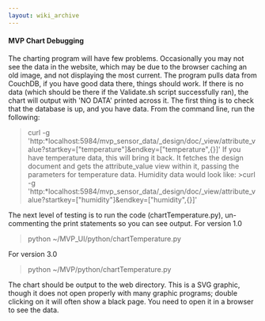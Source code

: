 ```yaml
---
layout: wiki_archive
---
```


#### MVP Chart Debugging

The charting program will have few problems. Occasionally you may not
see the data in the website, which may be due to the browser caching an
old image, and not displaying the most current. The program pulls data
from CouchDB, if you have good data there, things should work. If there
is no data (which should be there if the Validate.sh script successfully
ran), the chart will output with 'NO DATA' printed across it. The first
thing is to check that the database is up, and you have data. From the
command line, run the following:

> curl -g
> 'http:*localhost:5984/mvp\_sensor\_data/\_design/doc/\_view/attribute\_value?startkey=\["temperature"\]\&endkey=\["temperature",{}\]'
> If you have temperature data, this will bring it back. It fetches the
> design document and gets the attribute\_value view within it, passing
> the parameters for temperature data. Humidity data would look like:
> \>curl -g
> 'http:*localhost:5984/mvp\_sensor\_data/\_design/doc/\_view/attribute\_value?startkey=\["humidity"\]\&endkey=\["humidity",{}\]'

The next level of testing is to run the code (chartTemperature.py),
un-commenting the print statements so you can see output. For version
1.0

> python \~/MVP\_UI/python/chartTemperature.py

For version 3.0

> python \~/MVP/python/chartTemperature.py

The chart should be output to the web directory. This is a SVG graphic,
though it does not open properly with many graphic programs; double
clicking on it will often show a black page. You need to open it in a
browser to see the data.
